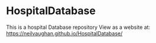 # HospitalDatabase
This is a hospital Database repository
View as a website at: https://neilvaughan.github.io/HospitalDatabase/

